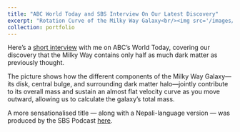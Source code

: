 ```yaml
---
title: "ABC World Today and SBS Interview On Our Latest Discovery"
excerpt: "Rotation Curve of the Milky Way Galaxy<br/><img src='/images/RotationCurve_MW_Kafle2012.png' width="400" height="300">"
collection: portfolio
---
```


Here’s a [short interview](https://www.abc.net.au/listen/programs/worldtoday/australian-scientist-reveals-milky-way-contains/5809556
) with me on ABC’s World Today, covering our discovery that the Milky Way contains only half as much dark matter as previously thought.

The picture shows how the different components of the Milky Way Galaxy—its disk, central bulge, and surrounding dark matter halo—jointly contribute to its overall mass and sustain an almost flat velocity curve as you move outward, allowing us to calculate the galaxy’s total mass.

A more sensationalised title — along with a Nepali-language version — was produced by the SBS Podcast [here](https://www.sbs.com.au/language/nepali/en/podcast-episode/not-a-bigger-neighbour-anymore-new-discovery-by-a-nepali-changes-galaxies-theory/s0ftedfw8).
